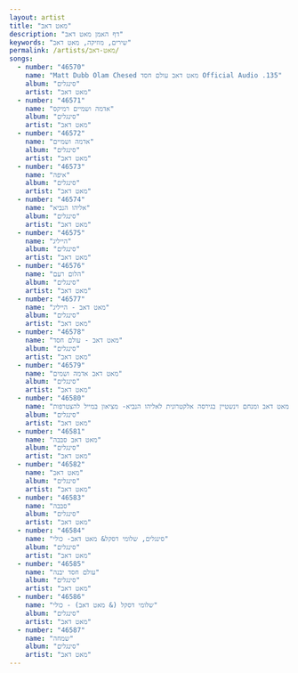 ```yaml
---
layout: artist
title: "מאט דאב"
description: "דף האמן מאט דאב"
keywords: "שירים, מוזיקה, מאט דאב"
permalink: /artists/מאט-דאב/
songs:
  - number: "46570"
    name: "Matt Dubb Olam Chesed מאט דאב עולם חסד Official Audio .135"
    album: "סינגלים"
    artist: "מאט דאב"
  - number: "46571"
    name: "אדמה ושמיים רמיקס"
    album: "סינגלים"
    artist: "מאט דאב"
  - number: "46572"
    name: "אדמה ושמיים"
    album: "סינגלים"
    artist: "מאט דאב"
  - number: "46573"
    name: "איפה"
    album: "סינגלים"
    artist: "מאט דאב"
  - number: "46574"
    name: "אליהו הנביא"
    album: "סינגלים"
    artist: "מאט דאב"
  - number: "46575"
    name: "הייליג"
    album: "סינגלים"
    artist: "מאט דאב"
  - number: "46576"
    name: "הלום רעם"
    album: "סינגלים"
    artist: "מאט דאב"
  - number: "46577"
    name: "מאט דאב - הייליג"
    album: "סינגלים"
    artist: "מאט דאב"
  - number: "46578"
    name: "מאט דאב - עולם חסד"
    album: "סינגלים"
    artist: "מאט דאב"
  - number: "46579"
    name: "מאט דאב אדמה ושמים"
    album: "סינגלים"
    artist: "מאט דאב"
  - number: "46580"
    name: "מאט דאב ומנחם וינשטיין בגירסה אלקטרונית לאליהו הנביא- מציאון במייל להצטרפות metzion123@gmail.com"
    album: "סינגלים"
    artist: "מאט דאב"
  - number: "46581"
    name: "מאט דאב סבבה"
    album: "סינגלים"
    artist: "מאט דאב"
  - number: "46582"
    name: "מאט דאב"
    album: "סינגלים"
    artist: "מאט דאב"
  - number: "46583"
    name: "סבבה"
    album: "סינגלים"
    artist: "מאט דאב"
  - number: "46584"
    name: "סינגלים, שלומי דסקל& מאט דאב- כולי"
    album: "סינגלים"
    artist: "מאט דאב"
  - number: "46585"
    name: "עולם חסד יבנה"
    album: "סינגלים"
    artist: "מאט דאב"
  - number: "46586"
    name: "שלומי דסקל (& מאט דאב) - כולי"
    album: "סינגלים"
    artist: "מאט דאב"
  - number: "46587"
    name: "שמחה"
    album: "סינגלים"
    artist: "מאט דאב"
---
```

